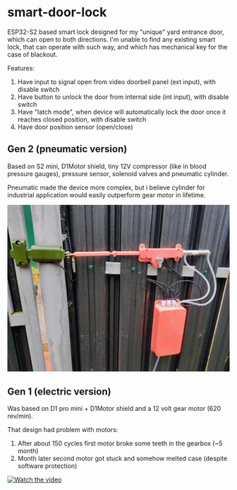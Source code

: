 # smart-door-lock

ESP32-S2 based smart lock designed for my "unique" yard entrance door, which can open to both directions.
I'm unable to find any existing smart lock, that can operate with such way, and which has mechanical key for the case of blackout.

Features:
1. Have input to signal open from video doorbell panel (ext input), with disable switch
2. Have button to unlock the door from internal side (int input), with disable switch
3. Have "latch mode", when device will automatically lock the door once it reaches closed position, with disable switch
4. Have door position sensor (open/close)


## Gen 2 (pneumatic version)

Based on S2 mini, D1Motor shield, tiny 12V compressor (like in blood pressure gauges), pressure sensor,
solenoid valves and pneumatic cylinder.

Pneumatic made the device more complex, but i believe cylinder for industrial application would easily outperform gear motor in lifetime.

![photo of gen2 installed](docs/sl-gen2.jpg)


## Gen 1 (electric version)

Was based on D1 pro mini + D1Motor shield and a 12 volt gear motor (620 rev/min).

That design had problem with motors:
1. After about 150 cycles first motor broke some teeth in the gearbox (~5 month)
2. Month later second motor got stuck and somehow melted case (despite software protection)

[![Watch the video](https://img.youtube.com/vi/prM_u_pD5L0/default.jpg)](https://youtu.be/prM_u_pD5L0)
